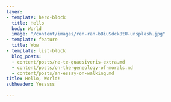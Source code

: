 ```yaml
---
layer:
- template: hero-block
  title: Hello
  body: World
  image: "/content/images/ren-ran-bBiuSdck8tU-unsplash.jpg"
- template: feature
  title: Wow
- template: list-block
  blog_posts:
  - content/posts/ne-te-quaesiveris-extra.md
  - content/posts/on-the-geneology-of-morals.md
  - content/posts/an-essay-on-walking.md
title: Hello, World!
subheader: Yesssss

---
```

